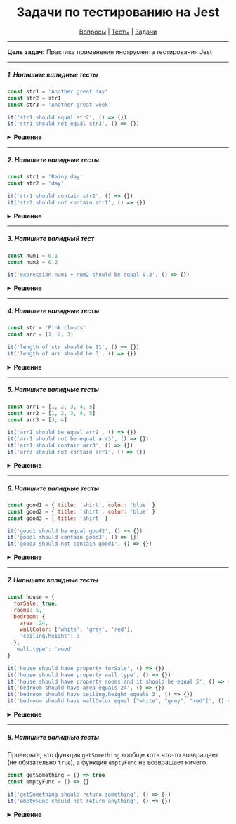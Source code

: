 <div align="center">

# Задачи по тестированию на Jest

[Вопросы](https://github.com/dollaween/javascript-questions)
|
[Тесты](https://github.com/dollaween/javascript-tests)
|
[Задачи](https://github.com/dollaween/javascript-tasks)

</div>

---

**Цель задач:** Практика применения инструмента тестирования Jest

---

##### 1. Напишите валидные тесты

```javascript
const str1 = 'Another great day'
const str2 = str1
const str3 = 'Another great week'

it('str1 should equal str2', () => {})
it('str1 should not equal str3', () => {})
```

<details><summary><b>Решение</b></summary>
<p>

```javascript
const str1 = 'Another great day'
const str2 = str1
const str3 = 'Another great week'

it('str1 should equal str2', () => {
  expect(str1).toBe(str2)
})

it('str1 should not equal str3', () => {
  expect(str1).not.toBe(str3)
})
```

</p>
</details>

---

##### 2. Напишите валидные тесты

```javascript
const str1 = 'Rainy day'
const str2 = 'day'

it('str1 should contain str2', () => {})
it('str2 should not contain str1', () => {})
```

<details><summary><b>Решение</b></summary>
<p>

```javascript
const str1 = 'Rainy day'
const str2 = 'day'

it('str1 should contain str2', () => {
  expect(str1).toEqual(expect.stringContaining(str2))
})

it('str2 should not contain str1', () => {
  expect(str2).toEqual(expect.not.stringContaining(str1))
})
```

</p>
</details>

---

##### 3. Напишите валидный тест

```javascript
const num1 = 0.1
const num2 = 0.2

it('expression num1 + num2 should be equal 0.3', () => {})
```

<details><summary><b>Решение</b></summary>
<p>

Для float-чисел вместо `.toBe` нужно использовать `.toBeCloseTo`.

```javascript
const num1 = 0.1
const num2 = 0.2

it('expression num1 + num2 should be equal 0.3', () => {
  expect(num1 + num2).toBeCloseTo(0.3)
})
```

</p>
</details>

---

##### 4. Напишите валидные тесты

```javascript
const str = 'Pink clouds'
const arr = [1, 2, 3]

it('length of str should be 11', () => {})
it('length of arr should be 3', () => {})
```

<details><summary><b>Решение</b></summary>
<p>

```javascript
const str = 'Pink clouds'
const arr = [1, 2, 3]

it('length of str should be 11', () => {
  expect(str).toHaveLength(11)
})

it('length of arr should be 3', () => {
  expect(arr).toHaveLength(3)
})
```

</p>
</details>

---

##### 5. Напишите валидные тесты

```javascript
const arr1 = [1, 2, 3, 4, 5]
const arr2 = [1, 2, 3, 4, 5]
const arr3 = [3, 4]

it('arr1 should be equal arr2', () => {})
it('arr1 should not be equal arr3', () => {})
it('arr1 should contain arr3', () => {})
it('arr3 should not contain arr1', () => {})
```

<details><summary><b>Решение</b></summary>
<p>

```javascript
const arr1 = [1, 2, 3, 4, 5]
const arr2 = [1, 2, 3, 4, 5]
const arr3 = [3, 4]

it('arr1 should be equal arr2', () => {
  expect(arr1).toEqual(arr2)
})

it('arr1 should not be equal arr3', () => {
  expect(arr1).not.toEqual(arr3)
})

it('arr1 should contain arr3', () => {
  expect(arr1).toEqual(expect.arrayContaining(arr3))
})

it('arr3 should not contain arr1', () => {
  expect(arr3).not.toEqual(expect.arrayContaining(arr1))
})
```

</p>
</details>

---

##### 6. Напишите валидные тесты

```javascript
const good1 = { title: 'shirt', color: 'blue' }
const good2 = { title: 'shirt', color: 'blue' }
const good3 = { title: 'shirt' }

it('good1 should be equal good2', () => {})
it('good1 should contain good3', () => {})
it('good3 should not contain good1', () => {})
```

<details><summary><b>Решение</b></summary>
<p>

```javascript
const good1 = { title: 'shirt', color: 'blue' }
const good2 = { title: 'shirt', color: 'blue' }
const good3 = { title: 'shirt' }

it('good1 should be equal good2', () => {
  expect(good1).toEqual(good2)
})

it('good1 should contain good3', () => {
  expect(good1).toEqual(expect.objectContaining(good3))
})

it('good3 should not contain good1', () => {
  expect(good3).not.toEqual(expect.objectContaining(good1))
})
```

</p>
</details>

---

##### 7. Напишите валидные тесты

```javascript
const house = {
  forSale: true,
  rooms: 5,
  bedroom: {
    area: 24,
    wallColor: ['white', 'grey', 'red'],
    'ceiling.height': 3
  },
  'wall.type': 'wood'
}

it('house should have property forSale', () => {})
it('house should have property wall.type', () => {})
it('house should have property rooms and it should be equal 5', () => {})
it('bedroom should have area equals 24', () => {})
it('bedroom should have ceiling.height equals 3', () => {})
it('bedroom should have wallColor equal ["white", "grey", "red"]', () => {})
```

<details><summary><b>Решение</b></summary>
<p>

```javascript
const house = {
  forSale: true,
  rooms: 5,
  bedroom: {
    area: 24,
    wallColor: ['white', 'grey', 'red'],
    'ceiling.height': 3
  },
  'wall.type': 'wood'
}

it('house should have property forSale', () => {
  expect(house).toHaveProperty('forSale')
})

it('house should have property wall.type', () => {
  expect(house).toHaveProperty(['wall.type'])
})

it('house should have property rooms and it should be equal 5', () => {
  expect(house).toHaveProperty('rooms', 5)
})

it('bedroom should have area equals 24', () => {
  expect(house).toHaveProperty('bedroom.area', 24)
  expect(house).toHaveProperty(['bedroom', 'area'], 24)
})

it('bedroom should have ceiling.height equals 3', () => {
  expect(house).toHaveProperty(['bedroom', 'ceiling.height'], 3)
})

it('bedroom should have wallColor equal ["white", "grey", "red"]', () => {
  expect(house).toHaveProperty('bedroom.wallColor', ['white', 'grey', 'red'])
})
```

</p>
</details>

---

##### 8. Напишите валидные тесты
Проверьте, что функция `getSomething` вообще хоть что-то возвращает (не обязательно `true`), а функция `emptyFunc` не возвращает ничего.

```javascript
const getSomething = () => true
const emptyFunc = () => {}

it('getSomething should return something', () => {})
it('emptyFunc should not return anything', () => {})
```

<details><summary><b>Решение</b></summary>
<p>

```javascript
const getSomething = () => true
const emptyFunc = () => {}

it('getSomething should return something', () => {
  expect(getSomething()).toBeDefined()
})

it('emptyFunc should not return anything', () => {
  expect(emptyFunc()).not.toBeDefined()
})
```

</p>
</details>